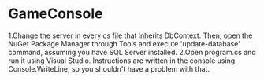 # GameConsole
1.Change the server in every cs file that inherits DbContext. Then, open the NuGet Package Manager through Tools and execute 'update-database' command, assuming you have SQL Server installed.
2.Open program.cs and run it using Visual Studio. Instructions are written in the console using Console.WriteLine, so you shouldn't have a problem with that.
